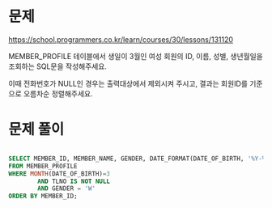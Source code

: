 # 문제

https://school.programmers.co.kr/learn/courses/30/lessons/131120

MEMBER_PROFILE 테이블에서 생일이 3월인 여성 회원의 ID, 이름, 성별, 생년월일을 조회하는 SQL문을 작성해주세요. 

이때 전화번호가 NULL인 경우는 출력대상에서 제외시켜 주시고, 결과는 회원ID를 기준으로 오름차순 정렬해주세요.

# 문제 풀이

```sql

SELECT MEMBER_ID, MEMBER_NAME, GENDER, DATE_FORMAT(DATE_OF_BIRTH, '%Y-%m-%d') AS DATE_OF_BIRTH
FROM MEMBER_PROFILE
WHERE MONTH(DATE_OF_BIRTH)=3
        AND TLNO IS NOT NULL
        AND GENDER = 'W'
ORDER BY MEMBER_ID;

```

